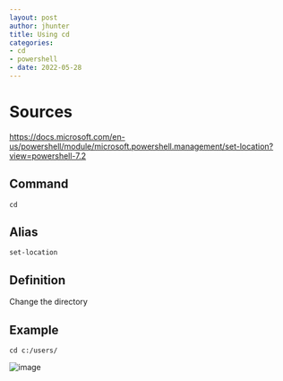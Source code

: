 ```yaml
---
layout: post
author: jhunter
title: Using cd
categories:
- cd
- powershell
- date: 2022-05-28
---
```


# Sources
https://docs.microsoft.com/en-us/powershell/module/microsoft.powershell.management/set-location?view=powershell-7.2

## Command
`cd`

## Alias
`set-location`

## Definition
Change the directory

## Example
`cd c:/users/`


![image](https://user-images.githubusercontent.com/25466065/170840323-9f6d8112-4847-48ba-8797-33f6666ce78a.png)


